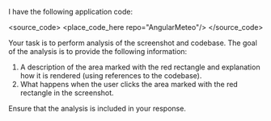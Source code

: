 I have the following application code:

<source_code>
<place_code_here repo="AngularMeteo"/>
</source_code>

Your task is to perform analysis of the screenshot and codebase. The goal of the analysis is to provide the following information:
1) A description of the area marked with the red rectangle and explanation how it is rendered (using references to the codebase).
2) What happens when the user clicks the area marked with the red rectangle in the screenshot.

Ensure that the analysis is included in your response.
